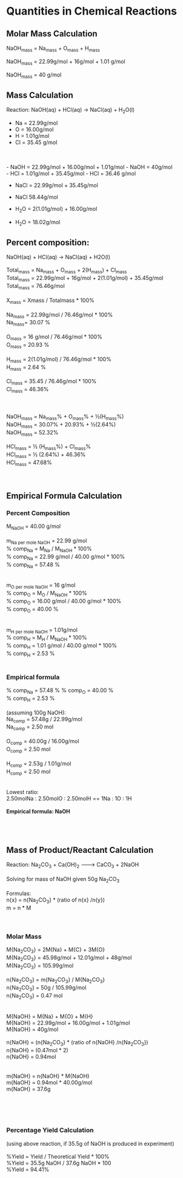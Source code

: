 # Quantities in Chemical Reactions
## Molar Mass Calculation 
NaOH<sub>mass</sub> = Na<sub>mass</sub> + O<sub>mass</sub> + H<sub>mass</sub>
	
NaOH<sub>mass</sub> = 22.99g/mol + 16g/mol + 1.01 g/mol

NaOH<sub>mass</sub> = 40 g/mol
<br>
## Mass Calculation

Reaction: NaOH(aq) + HCl(aq) → NaCl(aq) + H<sub>2</sub>O(l)
<br>
- Na = 22.99g/mol
- O = 16.00g/mol
- H = 1.01g/mol
- Cl = 35.45 g/mol
<br>
<br>
- NaOH = 22.99g/mol + 16.00g/mol + 1.01g/mol 
- NaOH = 40g/mol
<br>
- HCl = 1.01g/mol + 35.45g/mol
- HCl = 36.46 g/mol

- NaCl = 22.99g/mol + 35.45g/mol
- NaCl 58.44g/mol

- H<sub>2</sub>O = 2(1.01g/mol) + 16.00g/mol
- H<sub>2</sub>O = 18.02g/mol

## Percent composition:
NaOH(aq) + HCl(aq) → NaCl(aq) + H2O(l)<br>
<br>
Total<sub>mass</sub> = Na<sub>mass</sub> + O<sub>mass</sub> + 2(H<sub>mass</sub>) + Cl<sub>mass</sub><br> 
Total<sub>mass</sub> = 22.99g/mol + 16g/mol + 2(1.01g/mol) + 35.45g/mol<br>
Total<sub>mass</sub> = 76.46g/mol<br>
<br>
X<sub>mass</sub> = Xmass / Totalmass * 100%<br>
<br>
Na<sub>mass</sub> = 22.99g/mol / 76.46g/mol * 100%<br>
Na<sub>mass</sub>= 30.07 % <br>
<br>
O<sub>mass</sub> = 16 g/mol / 76.46g/mol * 100%<br>
O<sub>mass</sub> = 20.93 %<br>
<br>
H<sub>mass</sub> = 2(1.01g/mol) / 76.46g/mol * 100%<br>
H<sub>mass</sub> = 2.64 %<br>
<br>
Cl<sub>mass</sub> = 35.45 / 76.46g/mol * 100%<br>
Cl<sub>mass</sub> = 46.36%<br>
<br>
<br>		
NaOH<sub>mass</sub> = Na<sub>mass</sub>% + O<sub>mass</sub>% + ½(H<sub>mass</sub>%)<br>
NaOH<sub>mass</sub> = 30.07% + 20.93% + ½(2.64%)<br>
NaOH<sub>mass</sub> = 52.32%<br>
<br>
HCl<sub>mass</sub> = ½ (H<sub>mass</sub>%) + Cl<sub>mass</sub>%<br>
HCl<sub>mass</sub> = ½ (2.64%) + 46.36%<br>
HCl<sub>mass</sub> = 47.68%<br>
<br>
<br>
## Empirical Formula Calculation
### Percent Composition
M<sub>NaOH</sub> = 40.00 g/mol<br>
<br>
m<sub>Na per mole NaOH</sub> = 22.99 g/mol<br>
% comp<sub>Na</sub> = M<sub>Na</sub> / M<sub>NaOH</sub> * 100%<br>
% comp<sub>Na</sub> = 22.99 g/mol / 40.00 g/mol * 100%<br>
% comp<sub>Na</sub> = 57.48 %<br>   
<br>
m<sub>O per mole NaOH</sub>  = 16 g/mol<br>
% comp<sub>O</sub> = M<sub>O</sub> / M<sub>NaOH</sub> * 100%<br>
% comp<sub>O</sub> = 16.00 g/mol / 40.00 g/mol * 100%<br>
% comp<sub>O</sub> = 40.00 %<br>   
<br>
m<sub>H per mole NaOH</sub> = 1.01g/mol<br>
% comp<sub>H</sub> = M<sub>H</sub> / M<sub>NaOH</sub> * 100%<br>
% comp<sub>H</sub> = 1.01 g/mol / 40.00 g/mol * 100%<br>
% comp<sub>H</sub> = 2.53 %<br>
<br>
### Empirical formula
% comp<sub>Na</sub> = 57.48 %
% comp<sub>O</sub> = 40.00 %   
% comp<sub>H</sub> = 2.53 %<br> 
<br>
(assuming 100g NaOH):<br>
Na<sub>comp</sub> = 57.48g / 22.99g/mol<br>
Na<sub>comp</sub> = 2.50 mol<br>
<br>
O<sub>comp</sub> = 40.00g / 16.00g/mol<br>
O<sub>comp</sub> = 2.50 mol<br>
<br>
H<sub>comp</sub> = 2.53g / 1.01g/mol<br>
H<sub>comp</sub> = 2.50 mol<br>
<br>
<br>
Lowest ratio:<br>
2.50molNa : 2.50molO : 2.50molH == 1Na : 1O : 1H<br>
<br>
<strong>Empirical formula: NaOH</strong>
<br>
<br>
<br>
<br>
## Mass of Product/Reactant Calculation
Reaction: Na<sub>2</sub>CO<sub>3</sub> + Ca(OH)<sub>2</sub> ---> CaCO<sub>3</sub> + 2NaOH<br>
<br>
Solving for mass of NaOH given 50g Na<sub>2</sub>CO<sub>3</sub><br> 
<br>
Formulas:<br>
n{x} = n{Na<sub>2</sub>CO<sub>3</sub>} * (ratio of n{x} /n{y})<br>
m = n * M<br>
<br>
<br>
### Molar Mass
M{Na<sub>2</sub>CO<sub>3</sub>} = 2M{Na} + M{C} + 3M{O}<br>
M{Na<sub>2</sub>CO<sub>3</sub>} = 45.98g/mol + 12.01g/mol + 48g/mol<br>
M{Na<sub>2</sub>CO<sub>3</sub>} = 105.99g/mol<br>
<br>
n{Na<sub>2</sub>CO<sub>3</sub>} = m{Na<sub>2</sub>CO<sub>3</sub>} / M{Na<sub>2</sub>CO<sub>3</sub>}<br>
n{Na<sub>2</sub>CO<sub>3</sub>} = 50g / 105.99g/mol<br>
n{Na<sub>2</sub>CO<sub>3</sub>} = 0.47 mol <br>
<br>
<br>
M{NaOH} = M{Na} + M{O} + M{H}<br>
M{NaOH} = 22.99g/mol + 16.00g/mol + 1.01g/mol<br> 
M{NaOH} = 40g/mol<br>
<br>
n{NaOH} = (n{Na<sub>2</sub>CO<sub>3</sub>} * (ratio of n{NaOH} /n{Na<sub>2</sub>CO<sub>3</sub>})<br>
n{NaOH} = (0.47mol * 2)<br>
n{NaOH} = 0.94mol<br>
<br>
<br>
m{NaOH} = n{NaOH} * M{NaOH}<br>
m{NaOH} = 0.94mol * 40.00g/mol<br>
m{NaOH} = 37.6g<br>
<br>
<br>
<br>
<br>
### Percentage Yield Calculation
(using above reaction, if 35.5g of NaOH is produced in experiment)<br>
<br>
%Yield = Yield / Theoretical Yield * 100%<br>
%Yield = 35.5g NaOH / 37.6g NaOH * 100<br>
%Yield = 94.41%
